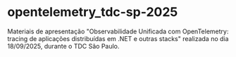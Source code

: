 # opentelemetry_tdc-sp-2025
Materiais de apresentação "Observabilidade Unificada com OpenTelemetry: tracing de aplicações distribuídas em .NET e outras stacks" realizada no dia 18/09/2025, durante o TDC São Paulo.
